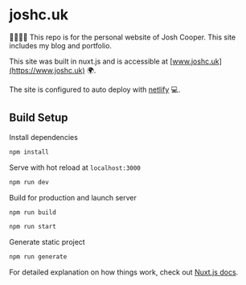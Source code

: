 # joshc.uk

🍍👨🏻‍💻 This repo is for the personal website of Josh Cooper.
This site includes my blog and portfolio.

This site was built in nuxt.js and is accessible at [www.joshc.uk](https://www.joshc.uk) 🌍.

The site is configured to auto deploy with [netlify](https://www.netlify.com) 💻.

## Build Setup

Install dependencies

```sh
npm install
```

Serve with hot reload at `localhost:3000`
```sh
npm run dev
```

Build for production and launch server
```sh
npm run build
```

```sh
npm run start
```

Generate static project

```sh
npm run generate
```

For detailed explanation on how things work, check out [Nuxt.js docs](https://nuxtjs.org).

